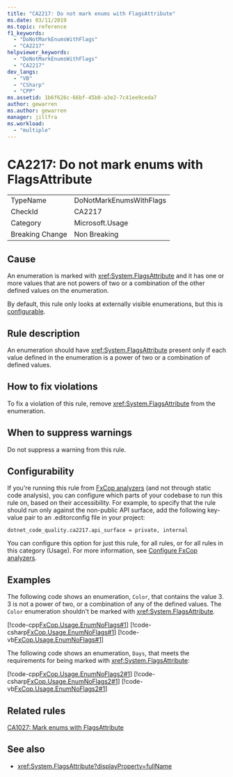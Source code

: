 ```yaml
---
title: "CA2217: Do not mark enums with FlagsAttribute"
ms.date: 03/11/2019
ms.topic: reference
f1_keywords:
  - "DoNotMarkEnumsWithFlags"
  - "CA2217"
helpviewer_keywords:
  - "DoNotMarkEnumsWithFlags"
  - "CA2217"
dev_langs:
  - "VB"
  - "CSharp"
  - "CPP"
ms.assetid: 1b6f626c-66bf-45b0-a3e2-7c41ee9ceda7
author: gewarren
ms.author: gewarren
manager: jillfra
ms.workload:
  - "multiple"
---
```

# CA2217: Do not mark enums with FlagsAttribute

|||
|-|-|
|TypeName|DoNotMarkEnumsWithFlags|
|CheckId|CA2217|
|Category|Microsoft.Usage|
|Breaking Change|Non Breaking|

## Cause

An enumeration is marked with <xref:System.FlagsAttribute> and it has one or more values that are not powers of two or a combination of the other defined values on the enumeration.

By default, this rule only looks at externally visible enumerations, but this is [configurable](#configurability).

## Rule description

An enumeration should have <xref:System.FlagsAttribute> present only if each value defined in the enumeration is a power of two or a combination of defined values.

## How to fix violations

To fix a violation of this rule, remove <xref:System.FlagsAttribute> from the enumeration.

## When to suppress warnings

Do not suppress a warning from this rule.

## Configurability

If you're running this rule from [FxCop analyzers](install-fxcop-analyzers.md) (and not through static code analysis), you can configure which parts of your codebase to run this rule on, based on their accessibility. For example, to specify that the rule should run only against the non-public API surface, add the following key-value pair to an .editorconfig file in your project:

```
dotnet_code_quality.ca2217.api_surface = private, internal
```

You can configure this option for just this rule, for all rules, or for all rules in this category (Usage). For more information, see [Configure FxCop analyzers](configure-fxcop-analyzers.md).

## Examples

The following code shows an enumeration, `Color`, that contains the value 3. 3 is not a power of two, or a combination of any of the defined values. The `Color` enumeration shouldn't be marked with <xref:System.FlagsAttribute>.

[!code-cpp[FxCop.Usage.EnumNoFlags#1](../code-quality/codesnippet/CPP/ca2217-do-not-mark-enums-with-flagsattribute_1.cpp)]
[!code-csharp[FxCop.Usage.EnumNoFlags#1](../code-quality/codesnippet/CSharp/ca2217-do-not-mark-enums-with-flagsattribute_1.cs)]
[!code-vb[FxCop.Usage.EnumNoFlags#1](../code-quality/codesnippet/VisualBasic/ca2217-do-not-mark-enums-with-flagsattribute_1.vb)]

The following code shows an enumeration, `Days`, that meets the requirements for being marked with <xref:System.FlagsAttribute>:

[!code-cpp[FxCop.Usage.EnumNoFlags2#1](../code-quality/codesnippet/CPP/ca2217-do-not-mark-enums-with-flagsattribute_2.cpp)]
[!code-csharp[FxCop.Usage.EnumNoFlags2#1](../code-quality/codesnippet/CSharp/ca2217-do-not-mark-enums-with-flagsattribute_2.cs)]
[!code-vb[FxCop.Usage.EnumNoFlags2#1](../code-quality/codesnippet/VisualBasic/ca2217-do-not-mark-enums-with-flagsattribute_2.vb)]

## Related rules

[CA1027: Mark enums with FlagsAttribute](../code-quality/ca1027-mark-enums-with-flagsattribute.md)

## See also

- <xref:System.FlagsAttribute?displayProperty=fullName>
